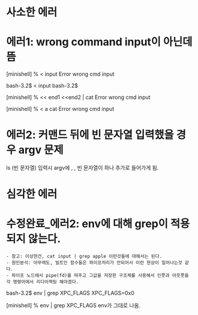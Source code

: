 # 사소한 에러
# 에러1: wrong command input이 아닌데 뜸
[minishell] % < input
Error
wrong cmd input

bash-3.2$ < input
bash-3.2$

[minishell] % << end1 <<end2 | cat
Error
wrong cmd input

[minishell] % < a cat
Error
wrong cmd input

# 에러2: 커맨드 뒤에 빈 문자열 입력했을 경우 argv 문제
ls                      (빈 문자열)
입력시 argv에 , , 빈 문자열이 하나 추가로 들어가게 됨.

# 심각한 에러
# 수정완료_에러2: env에 대해 grep이 적용되지 않는다.
	- 참고: 이상한건, cat input | grep apple 이런것들에 대해서는 된다.
	- 원인분석: 아무래도, 빌트인 함수들은 파이프처리가 안되어서 이런 현상이 일어나는것 같다. 
	- 파이프 노드에서 pipe(fd)를 떠주고 그값을 저장한 구조체를 사용해서 인풋과 아웃풋을 각 명령어에서 리다이렉팅 해야겠다. 

bash-3.2$ env | grep XPC_FLAGS
XPC_FLAGS=0x0

[minishell] % env | grep XPC_FLAGS
env가 그대로 나옴.